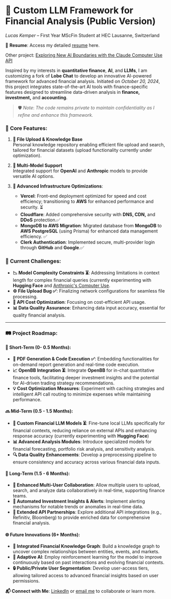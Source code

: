 # 🎯 **Custom LLM Framework for Financial Analysis (Public Version)**

*Lucas Kemper* – First Year MScFin Student at HEC Lausanne, Switzerland

📄 **Resume**: Access my detailed [resume](https://rebrand.ly/f6nwr7j) here.

Other project: [Exploring New AI Boundaries with the Claude Computer Use API]((https://rebrand.ly/onwl26j))


Inspired by my interests in **quantitative finance**, **AI**, and **LLMs**, I am customizing a fork of **Lobe Chat** to develop an innovative AI-powered framework for advanced financial analysis. Initiated on *October 20, 2024*, this project integrates state-of-the-art AI tools with finance-specific features designed to streamline data-driven analysis in **finance, investment,** and **accounting**.

> 🛡️ *Note*: *The code remains private to maintain confidentiality as I refine and enhance this framework.*

### 🌟 **Core Features**:
1. **📂 File Upload & Knowledge Base**  
   Personal knowledge repository enabling efficient file upload and search, tailored for financial datasets (upload functionality currently under optimization).
   
2. **🔄 Multi-Model Support**  
   Integrated support for **OpenAI** and **Anthropic** models to provide versatile AI options.

3. **🚀 Advanced Infrastructure Optimizations**:
   - **Vercel**: Front-end deployment optimized for speed and cost efficiency; transitioning to **AWS** for enhanced performance and security. ⏳
   - **Cloudflare**: Added comprehensive security with **DNS, CDN,** and **DDoS** protection.✅
   - **MongoDB to AWS Migration**: Migrated database from **MongoDB** to **AWS PostgreSQL** (using Prisma) for enhanced data management efficiency. ✅
   - **Clerk Authentication**: Implemented secure, multi-provider login through **GitHub** and **Google**.✅

### 🧩 **Current Challenges**:
- **📉 Model Complexity Constraints ⏳**: Addressing limitations in context length for complex financial queries (currently experimenting with **Hugging Face** and [Anthropic's Computer Use]([https://github.com/lucaskemper/LLM-lucaskemper-Public/blob/main/Claude_research.md](https://rebrand.ly/onwl26j)).
- **⚙️ File Upload Bug ✅**: Finalizing network configurations for seamless file processing.
- **💸 API Cost Optimization**: Focusing on cost-efficient API usage.
- **📊 Data Quality Assurance**: Enhancing data input accuracy, essential for quality financial analysis.

---

### 🛤️ **Project Roadmap**:

#### 🚩 **Short-Term (0- 0.5 Months)**:
   - **📑 PDF Generation & Code Execution ✅**: Embedding functionalities for on-demand report generation and real-time code execution.
   - **📈 OpenBB Integration ⏳**: Integrate **OpenBB** for in-chat quantitative finance tools, facilitating deeper investment insights and the potential for AI-driven trading strategy recommendations.
   - **💡 Cost Optimization Measures**: Experiment with caching strategies and intelligent API call routing to minimize expenses while maintaining performance.

#### 🔜 **Mid-Term (0.5 - 1.5 Months)**:
   - **🧠 Custom Financial LLM Models ⏳**: Fine-tune local LLMs specifically for financial contexts, reducing reliance on external APIs and enhancing response accuracy (currently experimenting with **Hugging Face**)
   - **📊 Advanced Analysis Modules**: Introduce specialized models for financial forecasting, portfolio risk analysis, and sensitivity analysis.
   - **🔍 Data Quality Enhancements**: Develop a preprocessing pipeline to ensure consistency and accuracy across various financial data inputs.

#### 📅 **Long-Term (1.5 - 6 Months)**:
   - **👥 Enhanced Multi-User Collaboration**: Allow multiple users to upload, search, and analyze data collaboratively in real-time, supporting finance teams.
   - **🚨 Automated Investment Insights & Alerts**: Implement alerting mechanisms for notable trends or anomalies in real-time data.
   - **🔗 Extended API Partnerships**: Explore additional API integrations (e.g., Refinitiv, Bloomberg) to provide enriched data for comprehensive financial analysis.

#### 🌐 **Future Innovations (6+ Months)**:
   - **🧩 Integrated Financial Knowledge Graph**: Build a knowledge graph to uncover complex relationships between entities, events, and markets.
   - **🤖 Adaptive AI**: Employ reinforcement learning for the model to improve continuously based on past interactions and evolving financial contexts.
   - **🔒 Public/Private User Segmentation**: Develop user-access tiers, allowing tailored access to advanced financial insights based on user permissions.

**📬 Connect with Me**: [LinkedIn](https://rebrand.ly/2ods4c7) or [email me](mailto:lucas.kemper@unil.ch) to collaborate or learn more.

